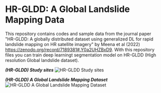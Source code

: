 # HR-GLDD: A Global Landslide Mapping Data
This repository contains codes and sample data from the journal paper "HR-GLDD: A globally distributed dataset using generalized DL for rapid landslide mapping on HR satellite imagery" by Meena et al (2022) https://zenodo.org/record/7189381#.Y0a2UHZBxD9. With this repository files you can train deep learningt segmentation model on HR-GLDD (High resolution Global landslide dataset).

***(HR-GLDD) Study sites*** ![HR-GLDD Study sites](https://github.com/sansarmeena/HR-GLDD-A-Global-Landslide-Mapping-Data-Repository/blob/main/Pictures/study%20area_final.png)

***(HR-GLDD) A Global Landslide Mapping Dataset*** ![HR-GLDD A Global Landslide Mapping Dataset](https://github.com/kushanavbhuyan/HR-GLDD-A-Global-Landslide-Mapping-Data-Repository/blob/main/Pictures/GLDD%20PAPER-Page-3.png)
